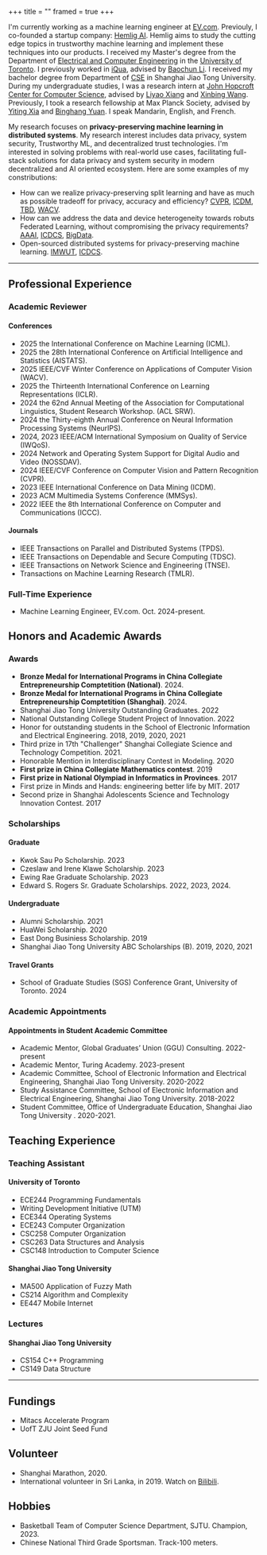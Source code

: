 +++
title = ""
framed = true
+++

I'm currently working as a machine learning engineer at [EV.com](https://ev.com). Previouly, I co-founded a startup company: [Hemlig AI](https://hemligca.github.io/). Hemlig aims to study the cutting edge topics in trustworthy machine learning and implement these techniques into our products. I received my Master's degree from the Department of [Electrical and Computer Engineering](https://www.ece.utoronto.ca/) in the [University of Toronto](https://utoronto.ca/). I previously worked in [iQua](https://iqua.ece.toronto.edu/), advised by [Baochun Li](https://iqua.ece.toronto.edu/bli/). I received my bachelor degree from Department of [CSE](https://www.cs.sjtu.edu.cn/en/) in Shanghai Jiao Tong University. During my undergraduate studies, I was a research intern at [John Hopcroft Center for Computer Science](https://jhc.sjtu.edu.cn/), advised by [Liyao Xiang](http://xiangliyao.cn/) and [Xinbing Wang](https://www.cs.sjtu.edu.cn/~wang-xb/). Previously, I took a research fellowship at Max Planck Society, advised by [Yiting Xia](https://sites.google.com/view/yitingxia?pli=1) and [Binghang Yuan](https://binhangyuan.github.io/site/). I speak Mandarin, English, and French.

My research focuses on **privacy-preserving machine learning in distributed systems**. My research interest includes data privacy, system security, Trustworthy ML, and decentralized trust technologies. I'm interested in solving problems with real-world use cases, facilitating full-stack solutions for data privacy and system security in modern decentralized and AI oriented ecosystem. Here are some examples of my constributions:
    
- How can we realize privacy-preserving split learning and have as much as possible tradeoff for privacy, accuracy and efficiency? [CVPR](https://openreview.net/pdf?id=GuXxYkFBBy), [ICDM](/assests/papers/Privacy-Preserving-Split-Learning-via-Patch-Shuffling-over-Transformers.pdf), [TBD](/assests/papers/tbd-24.pdf), [WACV](/assests/papers/wacv-25.pdf).
- How can we address the data and device heterogeneity towards robuts Federated Learning, without compromising the privacy requirements? [AAAI](/assests/papers/dyao-aaai24.pdf), [ICDCS](assests/papers/Federated_Model_Search_via_Reinforcement_Learning.pdf), [BigData](https://arxiv.org/pdf/2409.08858).
- Open-sourced distributed systems for privacy-preserving machine learning. [IMWUT](https://dl.acm.org/doi/10.1145/3494981), [ICDCS](assests/papers/lwang-icdcs20.pdf).

------------------------     
## Professional Experience
### Academic Reviewer
#### Conferences
- 2025 the International Conference on Machine Learning (ICML).
- 2025 the 28th International Conference on Artificial Intelligence and Statistics (AISTATS).
- 2025 IEEE/CVF Winter Conference on Applications of Computer Vision (WACV). 
- 2025 the Thirteenth International Conference on Learning Representations (ICLR).
- 2024 the 62nd Annual Meeting of the Association for Computational Linguistics, Student Research Workshop. (ACL SRW).
- 2024 the Thirty-eighth Annual Conference on Neural Information Processing Systems (NeurIPS).
- 2024, 2023 IEEE/ACM International Symposium on Quality of Service (IWQoS). 
- 2024 Network and Operating System Support for Digital Audio and Video (NOSSDAV).
- 2024 IEEE/CVF Conference on Computer Vision and Pattern Recognition (CVPR).
- 2023 IEEE International Conference on Data Mining (ICDM).
- 2023 ACM Multimedia Systems Conference (MMSys).
- 2022 IEEE the 8th International Conference on Computer and Communications (ICCC).
#### Journals
- IEEE Transactions on Parallel and Distributed Systems (TPDS).
- IEEE Transactions on Dependable and Secure Computing (TDSC).
- IEEE Transactions on Network Science and Engineering (TNSE).
- Transactions on Machine Learning Research (TMLR).
  
### Full-Time Experience
- Machine Learning Engineer, EV.com. Oct. 2024-present.
     
## Honors and Academic Awards
### Awards
- **Bronze Medal for International Programs in China Collegiate Entrepreneurship Comptetition (National)**. 2024.
- **Bronze Medal for International Programs in China Collegiate Entrepreneurship Comptetition (Shanghai)**. 2024.
- Shanghai Jiao Tong University Outstanding Graduates. 2022
- National Outstanding College Student Project of Innovation. 2022
- Honor for outstanding students in the School of Electronic Information and Electrical Engineering. 2018, 2019, 2020, 2021
- Third prize in 17th "Challenger" Shanghai Collegiate Science and Technology Competition. 2021.
- Honorable Mention in Interdisciplinary Contest in Modeling. 2020
- **First prize in China Collegiate Mathematics contest**. 2019
- **First prize in National Olympiad in Informatics in Provinces**. 2017
- First prize in Minds and Hands: engineering better life by MIT. 2017
- Second prize in Shanghai Adolescents Science and Technology Innovation Contest. 2017
  
### Scholarships
#### Graduate
- Kwok Sau Po Scholarship. 2023
- Czeslaw and Irene Klawe Scholarship. 2023
- Ewing Rae Graduate Scholarship. 2023
- Edward S. Rogers Sr. Graduate Scholarships. 2022, 2023, 2024.
#### Undergraduate
- Alumni Scholarship. 2021
- HuaWei Scholarship. 2020
- East Dong Businiess Scholarship. 2019
- Shanghai Jiao Tong University ABC Scholarships (B). 2019, 2020, 2021
#### Travel Grants
- School of Graduate Studies (SGS) Conference Grant, University of Toronto. 2024

### Academic Appointments
#### Appointments in Student Academic Committee
- Academic Mentor, Global Graduates’ Union (GGU) Consulting. 2022-present<br>
- Academic Mentor, Turing Academy. 2023-present<br>
- Academic Committee, School of Electronic Information and Electrical Engineering, Shanghai Jiao Tong University. 2020-2022<br>
- Study Assistance Committee, School of Electronic Information and Electrical Engineering, Shanghai Jiao Tong University. 2018-2022<br>
- Student Committee, Office of Undergraduate Education, Shanghai Jiao Tong University . 2020-2021.<br>

## Teaching Experience
### Teaching Assistant
#### University of Toronto
- ECE244 Programming Fundamentals
- Writing Development Initiative (UTM)
- ECE344 Operating Systems
- ECE243 Computer Organization
- CSC258 Computer Organization
- CSC263 Data Structures and Analysis
- CSC148 Introduction to Computer Science
#### Shanghai Jiao Tong University
- MA500 Application of Fuzzy Math
- CS214 Algorithm and Complexity
- EE447 Mobile Internet
### Lectures
#### Shanghai Jiao Tong University
- CS154 C++ Programming
- CS149 Data Structure

------------------------    
## Fundings
- Mitacs Accelerate Program
- UofT ZJU Joint Seed Fund
## Volunteer
- Shanghai Marathon, 2020.
- International volunteer in Sri Lanka, in 2019. Watch on [Bilibili](https://www.bilibili.com/video/BV1Wb411r7tm/).
## Hobbies
- Basketball Team of Computer Science Department, SJTU. Champion, 2023.
- Chinese National Third Grade Sportsman. Track-100 meters.
